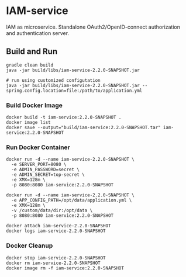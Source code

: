 # IAM-service
IAM as microservice. Standalone OAuth2/OpenID-connect authorization and authentication server. 

## Build and Run
```
gradle clean build
java -jar build/libs/iam-service-2.2.0-SNAPSHOT.jar

# run using customized configutation
java -jar build/libs/iam-service-2.2.0-SNAPSHOT.jar --spring.config.location=file:/path/to/application.yml
```

### Build Docker Image 
```
docker build -t iam-service:2.2.0-SNAPSHOT .
docker image list
docker save --output="build/iam-service:2.2.0-SNAPSHOT.tar" iam-service:2.2.0-SNAPSHOT
```

### Run Docker Container
```
docker run -d --name iam-service-2.2.0-SNAPSHOT \
  -e SERVER_PORT=8080 \
  -e ADMIN_PASSWORD=secret \
  -e ADMIN_SECRET=top-secret \
  -e XMX=128m \
  -p 8080:8080 iam-service:2.2.0-SNAPSHOT

docker run -d --name iam-service-2.2.0-SNAPSHOT \
  -e APP_CONFIG_PATH=/opt/data/application.yml \
  -e XMX=128m \
  -v /custom/data/dir:/opt/data \
  -p 8080:8080 iam-service:2.2.0-SNAPSHOT

docker attach iam-service-2.2.0-SNAPSHOT
docker logs iam-service-2.2.0-SNAPSHOT
```
### Docker Cleanup 
```
docker stop iam-service-2.2.0-SNAPSHOT
docker rm iam-service-2.2.0-SNAPSHOT
docker image rm -f iam-service:2.2.0-SNAPSHOT
```